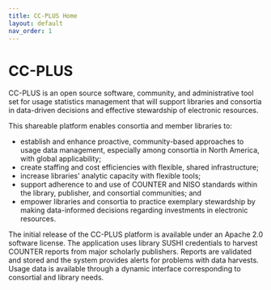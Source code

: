 ```yaml
---
title: CC-PLUS Home
layout: default
nav_order: 1
---
```


# CC-PLUS
CC­-PLUS is an open source software, community, and administrative tool set for usage statistics management that will support libraries and consortia in data­-driven decisions and effective stewardship of electronic resources.

This shareable platform enables consortia and member libraries to:

* establish and enhance proactive, community-­based approaches to usage data management, especially among consortia in North America, with global applicability;
* create staffing and cost efficiencies with flexible, shared infrastructure;
* increase libraries’ analytic capacity with flexible tools;
* support adherence to and use of COUNTER and NISO standards within the library, publisher, and consortial communities; and
* empower libraries and consortia to practice exemplary stewardship by making data­-informed decisions regarding investments in electronic resources.

The initial release of the CC­-PLUS platform is available under an Apache 2.0 software license. The application uses library SUSHI credentials to harvest COUNTER reports from major scholarly publishers. Reports are validated and stored and the system provides alerts for problems with data harvests. Usage data is available through a dynamic interface corresponding to consortial and library needs.
